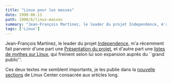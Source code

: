 ```yaml
---
title: "Linux pour les masses"
date: 1998-06-11
path: 1998/6/linux-masses
summary: "Jean-François Martinez, le leader du projet Independence, m'a récemment fait parvenir d'une part une Présentation du projet, et d'autre part une listes de mythes sur Linux, qui freinent selon lui son expansion auprès du ``grand public''."
tags: ['Linux']
---
```


<P>
Jean-François Martinez, le leader du projet <A HREF="http://independence.seul.org/">Independence</A>,
m'a récemment fait parvenir d'une part une <A HREF="http://www.linux-center.org/articles/9806/independence.html">Présentation
du projet</A>, et d'autre part une <A HREF="http://www.linux-center.org/articles/9806/mythes.html">listes de
mythes sur Linux</A>, qui freinent selon lui son expansion auprès du
``grand public''.
</P>

<P>
Ces deux textes me semblent importants, je les publie dans la
<A HREF="http://www.linux-center.org/articles/">nouvelle sections</A>
de Linux Center consacrée aux articles long.
</P>


